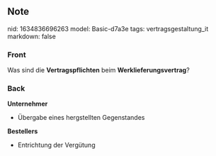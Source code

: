 ## Note
nid: 1634836696263
model: Basic-d7a3e
tags: vertragsgestaltung_it
markdown: false

### Front
Was sind die <b>Vertragspflichten</b> beim
<b>Werklieferungsvertrag</b>?

### Back
<div><strong>Unternehmer</strong></div><ul><li>Übergabe eines hergstellten Gegenstandes</li></ul><div><strong>Bestellers</strong></div><ul><li>Entrichtung der Vergütung</li></ul>
